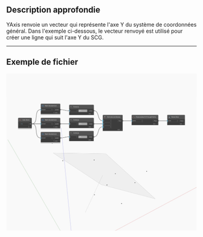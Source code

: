 ## Description approfondie
YAxis renvoie un vecteur qui représente l'axe Y du système de coordonnées général. Dans l'exemple ci-dessous, le vecteur renvoyé est utilisé pour créer une ligne qui suit l'axe Y du SCG.
___
## Exemple de fichier

![YAxis](./Autodesk.DesignScript.Geometry.Plane.YAxis_img.jpg)

